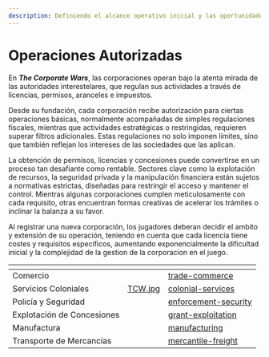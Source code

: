 ```yaml
---
description: Definiendo el alcance operativo inicial y las oportunidades estratégicas.
---
```


# Operaciones Autorizadas

En _**The Corporate Wars**_, las corporaciones operan bajo la atenta mirada de las autoridades interestelares, que regulan sus actividades a través de licencias, permisos, aranceles e impuestos.

Desde su fundación, cada corporación recibe autorización para ciertas operaciones básicas, normalmente acompañadas de simples regulaciones fiscales, mientras que actividades estratégicas o restringidas, requieren superar filtros adicionales. Estas regulaciones no solo imponen límites, sino que también reflejan los intereses de las sociedades que las aplican.

La obtención de permisos, licencias y concesiones puede convertirse en un proceso tan desafiante como rentable. Sectores clave como la explotación de recursos, la seguridad privada y la manipulación financiera están sujetos a normativas estrictas, diseñadas para restringir el acceso y mantener el control. Mientras algunas corporaciones cumplen meticulosamente con cada requisito, otras encuentran formas creativas de acelerar los trámites o inclinar la balanza a su favor.

Al registrar una nueva corporación, los jugadores deberan decidir el ambito y extensión de su operación, teniendo en cuenta que cada licencia tiene costes y requisitos especificos, aumentando exponencialmente la dificultad inicial y la complejidad de la gestion de la corporacion en el juego.

<table data-view="cards"><thead><tr><th></th><th data-hidden data-card-cover data-type="files"></th><th data-hidden data-card-target data-type="content-ref"></th></tr></thead><tbody><tr><td>Comercio</td><td></td><td><a href="trade-commerce/">trade-commerce</a></td></tr><tr><td>Servicios Coloniales</td><td><a href="../../../.gitbook/assets/TCW.jpg">TCW.jpg</a></td><td><a href="colonial-services/">colonial-services</a></td></tr><tr><td>Policía y Seguridad</td><td></td><td><a href="enforcement-security/">enforcement-security</a></td></tr><tr><td>Explotación de Concesiones</td><td></td><td><a href="grant-exploitation/">grant-exploitation</a></td></tr><tr><td>Manufactura</td><td></td><td><a href="manufacturing/">manufacturing</a></td></tr><tr><td>Transporte de Mercancías</td><td></td><td><a href="mercantile-freight/">mercantile-freight</a></td></tr></tbody></table>
